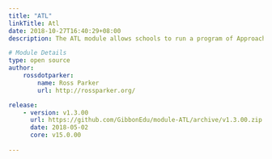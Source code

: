 ```yaml
---
title: "ATL"
linkTitle: Atl
date: 2018-10-27T16:40:29+08:00
description: The ATL module allows schools to run a program of Approaches To Learning assessments, based on a rubric.

# Module Details
type: open source
author: 
    rossdotparker: 
        name: Ross Parker
        url: http://rossparker.org/

release: 
    - version: v1.3.00
      url: https://github.com/GibbonEdu/module-ATL/archive/v1.3.00.zip
      date: 2018-05-02
      core: v15.0.00
    
---
```


